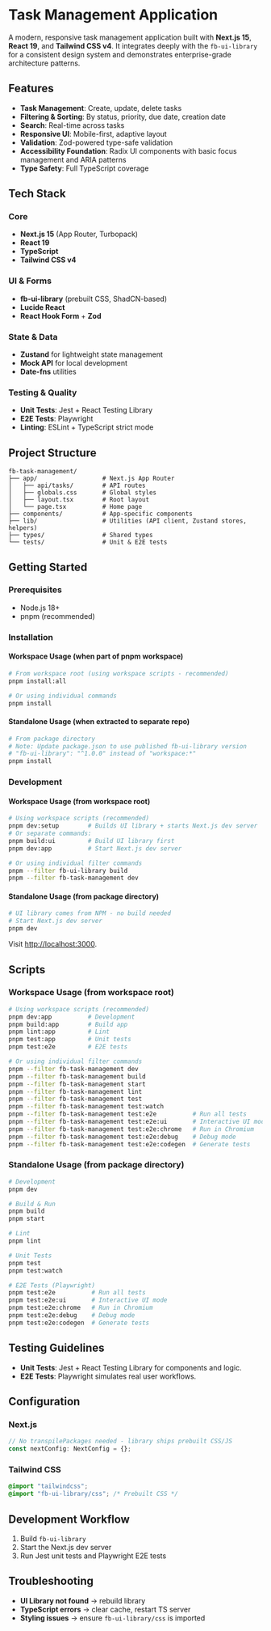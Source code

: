 # Task Management Application

A modern, responsive task management application built with **Next.js 15**, **React 19**, and **Tailwind CSS v4**. It integrates deeply with the `fb-ui-library` for a consistent design system and demonstrates enterprise-grade architecture patterns.

## Features

* **Task Management**: Create, update, delete tasks
* **Filtering & Sorting**: By status, priority, due date, creation date
* **Search**: Real-time across tasks
* **Responsive UI**: Mobile-first, adaptive layout
* **Validation**: Zod-powered type-safe validation
* **Accessibility Foundation**: Radix UI components with basic focus management and ARIA patterns
* **Type Safety**: Full TypeScript coverage

## Tech Stack

### Core

* **Next.js 15** (App Router, Turbopack)
* **React 19**
* **TypeScript**
* **Tailwind CSS v4**

### UI & Forms

* **fb-ui-library** (prebuilt CSS, ShadCN-based)
* **Lucide React**
* **React Hook Form** + **Zod**

### State & Data

* **Zustand** for lightweight state management
* **Mock API** for local development
* **Date-fns** utilities

### Testing & Quality

* **Unit Tests**: Jest + React Testing Library
* **E2E Tests**: Playwright
* **Linting**: ESLint + TypeScript strict mode

## Project Structure

```
fb-task-management/
├── app/                  # Next.js App Router
│   ├── api/tasks/        # API routes
│   ├── globals.css       # Global styles
│   ├── layout.tsx        # Root layout
│   └── page.tsx          # Home page
├── components/           # App-specific components
├── lib/                  # Utilities (API client, Zustand stores, helpers)
├── types/                # Shared types
└── tests/                # Unit & E2E tests
```

## Getting Started

### Prerequisites

* Node.js 18+
* pnpm (recommended)

### Installation

#### Workspace Usage (when part of pnpm workspace)
```bash
# From workspace root (using workspace scripts - recommended)
pnpm install:all

# Or using individual commands
pnpm install
```

#### Standalone Usage (when extracted to separate repo)
```bash
# From package directory
# Note: Update package.json to use published fb-ui-library version
# "fb-ui-library": "^1.0.0" instead of "workspace:*"
pnpm install
```

### Development

#### Workspace Usage (from workspace root)
```bash
# Using workspace scripts (recommended)
pnpm dev:setup        # Builds UI library + starts Next.js dev server
# Or separate commands:
pnpm build:ui         # Build UI library first
pnpm dev:app          # Start Next.js dev server

# Or using individual filter commands
pnpm --filter fb-ui-library build
pnpm --filter fb-task-management dev
```

#### Standalone Usage (from package directory)
```bash
# UI library comes from NPM - no build needed
# Start Next.js dev server
pnpm dev
```

Visit [http://localhost:3000](http://localhost:3000).

## Scripts

### Workspace Usage (from workspace root)
```bash
# Using workspace scripts (recommended)
pnpm dev:app          # Development
pnpm build:app        # Build app
pnpm lint:app         # Lint
pnpm test:app         # Unit tests
pnpm test:e2e         # E2E tests

# Or using individual filter commands
pnpm --filter fb-task-management dev
pnpm --filter fb-task-management build
pnpm --filter fb-task-management start
pnpm --filter fb-task-management lint
pnpm --filter fb-task-management test
pnpm --filter fb-task-management test:watch
pnpm --filter fb-task-management test:e2e          # Run all tests
pnpm --filter fb-task-management test:e2e:ui       # Interactive UI mode
pnpm --filter fb-task-management test:e2e:chrome   # Run in Chromium
pnpm --filter fb-task-management test:e2e:debug    # Debug mode
pnpm --filter fb-task-management test:e2e:codegen  # Generate tests
```

### Standalone Usage (from package directory)
```bash
# Development
pnpm dev

# Build & Run
pnpm build
pnpm start

# Lint
pnpm lint

# Unit Tests
pnpm test
pnpm test:watch

# E2E Tests (Playwright)
pnpm test:e2e          # Run all tests
pnpm test:e2e:ui       # Interactive UI mode
pnpm test:e2e:chrome   # Run in Chromium
pnpm test:e2e:debug    # Debug mode
pnpm test:e2e:codegen  # Generate tests
```

## Testing Guidelines

* **Unit Tests**: Jest + React Testing Library for components and logic.
* **E2E Tests**: Playwright simulates real user workflows.


## Configuration

### Next.js

```typescript
// No transpilePackages needed - library ships prebuilt CSS/JS
const nextConfig: NextConfig = {};
```

### Tailwind CSS

```css
@import "tailwindcss";
@import "fb-ui-library/css"; /* Prebuilt CSS */
```

## Development Workflow

1. Build `fb-ui-library`
2. Start the Next.js dev server
3. Run Jest unit tests and Playwright E2E tests


## Troubleshooting

* **UI Library not found** → rebuild library
* **TypeScript errors** → clear cache, restart TS server
* **Styling issues** → ensure `fb-ui-library/css` is imported
